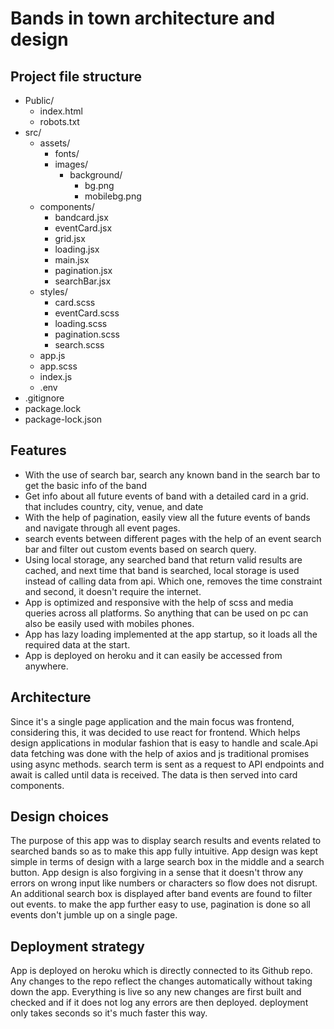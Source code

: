 # Bands in town architecture and design
## Project file structure
- Public/
  - index.html
  - robots.txt
- src/
  - assets/
    -  fonts/
    -  images/
       - background/
          - bg.png
          - mobilebg.png
  - components/
      - bandcard.jsx
      - eventCard.jsx
      - grid.jsx
      - loading.jsx
      - main.jsx
      - pagination.jsx
      - searchBar.jsx
  - styles/
    - card.scss
    - eventCard.scss
    - loading.scss
    - pagination.scss
    - search.scss
  - app.js
   - app.scss
   - index.js
   - .env
- .gitignore
- package.lock
- package-lock.json


## Features
- With the use of search bar, search any known band in the search bar to get the basic info of the band
- Get info about all future events of band with a detailed card in a grid. that includes country, city, venue, and date
- With the help of pagination, easily view all the future events of bands and navigate through all event pages.
- search events between different pages with the help of an event search bar and filter out custom events based on search query.
- Using local storage, any searched band that return valid results are cached, and next time that band is searched, local storage is used instead of calling data from api. Which one, removes the time constraint and second, it doesn't require the internet.
- App is optimized and responsive with the help of scss and media queries across all platforms. So anything that can be used on pc can also be easily used with mobiles phones.
- App has lazy loading implemented at the app startup, so it loads all the required data at the start.
- App is deployed on heroku and it can easily be accessed from anywhere.

## Architecture
Since it's a single page application and the main focus was frontend, considering this, it was decided to use react for frontend. Which helps design applications in modular fashion that is easy to handle and scale.Api data fetching was done with the help of axios and js traditional promises using async methods.
search term is sent as a request to API endpoints and await is called until data is received. The data is then served into card components.

## Design choices
The purpose of this app was to display search results and events related to searched bands so as to make this app fully intuitive. App design was kept simple in terms of design with a large search box in the middle and a search button. App design is also forgiving in a sense that it doesn't throw any errors on wrong input like numbers or characters so flow does not disrupt. An additional search box is displayed after band events are found to filter out events. to make the app further easy to use, pagination is done so all events don't jumble up on a single page.

## Deployment strategy
App is deployed on heroku which is directly connected to its Github repo. Any changes to the repo reflect the changes automatically without taking down the app. Everything is live so any new changes are first built and checked and if it does not log any errors are then deployed. deployment only takes seconds so it's much faster this way.
 
